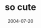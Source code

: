 ---
layout: base.njk
title : 'so cute' 
view_title : 'so cute' 
year : '2004' 
date : '2004-07-20' 
img_file : '/drawing/socute.png' 
html_file : 'socute' 
next_html : 'lookalittledeeper.html' 
year_order : '127' 
permalink : "title/{{html_file}}.html"
---